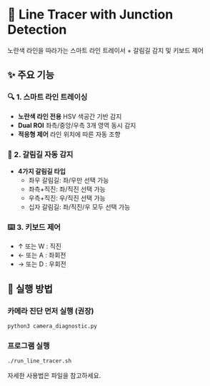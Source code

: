 # 🤖 Line Tracer with Junction Detection

노란색 라인을 따라가는 스마트 라인 트레이서 + 갈림길 감지 및 키보드 제어

## ✨ 주요 기능

### 🔍 1. 스마트 라인 트레이싱
- **노란색 라인 전용** HSV 색공간 기반 감지
- **Dual ROI** 좌측/중앙/우측 3개 영역 동시 감지
- **적응형 제어** 라인 위치에 따른 자동 조향

### 🔀 2. 갈림길 자동 감지
- **4가지 갈림길 타입**
  - 좌우 갈림길: 좌/우만 선택 가능
  - 좌측+직진: 좌/직진 선택 가능
  - 우측+직진: 우/직진 선택 가능
  - 십자 갈림길: 좌/직진/우 모두 선택 가능

### ⌨️ 3. 키보드 제어
- ↑ 또는 W : 직진
- ← 또는 A : 좌회전
- → 또는 D : 우회전

## 🚀 실행 방법

### 카메라 진단 먼저 실행 (권장)
```bash
python3 camera_diagnostic.py
```

### 프로그램 실행
```bash
./run_line_tracer.sh
```

자세한 사용법은 파일을 참고하세요.
